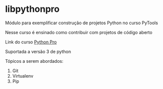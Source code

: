 # libpythonpro
Módulo para exemplificar construção de projetos Python no curso PyTools

Nesse curso é ensinado como contribuir com projetos de código aberto

Link do curso [Python Pro](https://pythonpro.com.br/)

Suportada a versão 3 de python

Tópicos a serem abordados:
 1. Git
 2. Virtualenv
 3. Pip